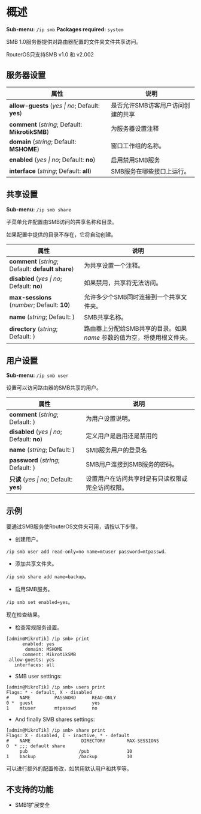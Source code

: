# 概述

**Sub-menu:** `/ip smb`
**Packages required:** `system`

SMB 1.0服务器提供对路由器配置的文件夹文件共享访问。

RouterOS只支持SMB v1.0 和 v2.002

## 服务器设置

| 属性                                                                       | 说明                              |
| -------------------------------------------------------------------------- | --------------------------------- |
| **allow-guests** (_yes                           \| no_; Default: **yes**) | 是否允许SMB访客用户访问创建的共享 |
| **comment** (_string_; Default: **MikrotikSMB**)                           | 为服务器设置注释                  |
| **domain** (_string_; Default: **MSHOME**)                                 | 窗口工作组的名称。                |
| **enabled** (_yes                                \| no_; Default: **no**)  | 启用禁用SMB服务                   |
| **interface** (_string_; Default: **all**)                                 | SMB服务在哪些接口上运行。         |

## 共享设置

**Sub-menu:** `/ip smb share`

子菜单允许配置由SMB访问的共享名称和目录。

如果配置中提供的目录不存在，它将自动创建。

| 属性                                                                        | 说明                                                                    |
| --------------------------------------------------------------------------- | ----------------------------------------------------------------------- |
| **comment** (_string_; Default: **default share**)                          | 为共享设置一个注释。                                                    |
| **disabled** (_yes                                 \| no_; Default: **no**) | 如果禁用，共享将无法访问。                                              |
| **max-sessions** (_number_; Default: **10**)                                | 允许多少个SMB同时连接到一个共享文件夹。                                 |
| **name** (_string_; Default: )                                              | SMB共享名称。                                                           |
| **directory** (_string_; Default: )                                         | 路由器上分配给SMB共享的目录。如果 _name_ 参数的值为空，将使用根文件夹。 |

## 用户设置

**Sub-menu:** `/ip smb user`

设置可以访问路由器的SMB共享的用户。

| 属性                                        | 说明                                             |
| ------------------------------------------- | ------------------------------------------------ |
| **comment** (_string_; Default: )           | 为用户设置说明。                                 |
| **disabled** (_yes \| no_; Default: **no**) | 定义用户是启用还是禁用的                         |
| **name** (_string_; Default: )              | SMB服务用户的登录名                              |
| **password** (_string_; Default: )          | SMB用户连接到SMB服务的密码。                     |
| **只读** (_yes \| no_; Default: **yes**)    | 设置用户在访问共享时是有只读权限或完全访问权限。 |

## 示例

要通过SMB服务使RouterOS文件夹可用，请按以下步骤。

- 创建用户。

`/ip smb user add read-only=no name=mtuser password=mtpasswd`.

- 添加共享文件夹。

`/ip smb share add name=backup`。

- 启用SMB服务。

`/ip smb set enabled=yes`。

现在检查结果。

- 检查常规服务设置。

```shell
[admin@MikroTik] /ip smb> print
      enabled: yes
       domain: MSHOME
      comment: MikrotikSMB
 allow-guests: yes
   interfaces: all
```

- SMB user settings:

```shell
[admin@MikroTik] /ip smb> users print
Flags: * - default, X - disabled
#    NAME         PASSWORD      READ-ONLY
0 *  guest                      yes
1    mtuser       mtpasswd      no
```

- And finally SMB shares settings:

```shell
[admin@MikroTik] /ip smb> share print
Flags: X - disabled, I - inactive, * - default
#    NAME                   DIRECTORY        MAX-SESSIONS
0  * ;;; default share
     pub                   /pub              10
1    backup                /backup           10
```

可以进行额外的配置修改，如禁用默认用户和共享等。

## 不支持的功能

- SMB1扩展安全
